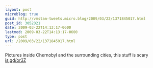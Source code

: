 ```yaml
---
layout: post
microblog: true
guid: http://vmstan-tweets.micro.blog/2009/03/22/1371845017.html
post_id: 3052021
date: 2009-03-22T14:13:17-0600
lastmod: 2009-03-22T14:13:17-0600
type: post
url: /2009/03/22/1371845017.html
---
```

Pictures inside Chernobyl and the surrounding cities, this stuff is scary [is.gd/or3Z](http://is.gd/or3Z)
